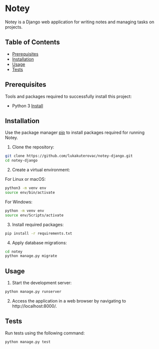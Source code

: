 # Notey

Notey is a Django web application for writing notes and managing tasks on projects.

## Table of Contents

- [Prerequisites](#prerequisites)
- [Installation](#installation)
- [Usage](#usage)
- [Tests](#tests)

## Prerequisites

Tools and packages required to successfully install this project:

- Python 3 [Install](https://www.python.org/)

## Installation

Use the package manager [pip](https://pip.pypa.io/en/stable/) to install packages required for running Notey.

1. Clone the repository:

```bash
git clone https://github.com/lukakuterovac/notey-django.git
cd notey-django
```

2. Create a virtual environment:

For Linux or macOS:

```bash
python3 -m venv env
source env/bin/activate
```

For Windows:

```bash
python -m venv env
source env/Scripts/activate
```

3. Install required packages:

```bash
pip install -r requirements.txt
```

4. Apply database migrations:

```bash
cd notey
python manage.py migrate
```

## Usage

1. Start the development server:

```bash
python manage.py runserver
```

2. Access the application in a web browser by navigating to http://localhost:8000/.

## Tests

Run tests using the following command:

```bash
python manage.py test
```
